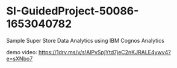 # SI-GuidedProject-50086-1653040782
Sample Super Store Data Analytics using IBM Cognos Analytics

demo video: https://1drv.ms/v/s!AlPvSpjYtd7jeC2nKJRALE4ywv4?e=sXNbo7

